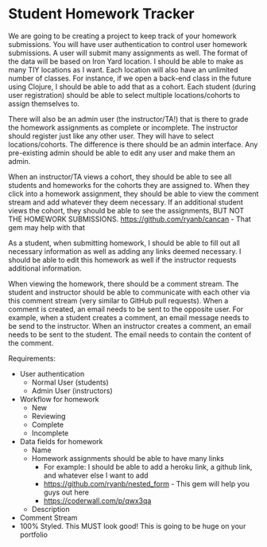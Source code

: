 # Student Homework Tracker

We are going to be creating a project to keep track of your homework submissions. You will have user authentication to control user homework submissions. A user will submit many assignments as well. The format of the data will be based on Iron Yard location. I should be able to make as many TIY locations as I want. Each location will also have an unlimited number of classes. For instance, if we open a back-end class in the future using Clojure, I should be able to add that as a cohort. Each student (during user registration) should be able to select multiple locations/cohorts to assign themselves to.

There will also be an admin user (the instructor/TA!) that is there to grade the homework assignments as complete or incomplete. The instructor should register just like any other user. They will have to select locations/cohorts. The difference is there should be an admin interface. Any pre-existing admin should be able to edit any user and make them an admin.

When an instructor/TA views a cohort, they should be able to see all students and homeworks for the cohorts they are assigned to. When they click into a homework assignment, they should be able to view the comment stream and add whatever they deem necessary. If an additional student views the cohort, they should be able to see the assignments, BUT NOT THE HOMEWORK SUBMISSIONS. https://github.com/ryanb/cancan - That gem may help with that

As a student, when submitting homework, I should be able to fill out all necessary information as well as adding any links deemed necessary. I should be able to edit this homework as well if the instructor requests additional information.

When viewing the homework, there should be a comment stream. The student and instructor should be able to communicate with each other via this comment stream (very similar to GitHub pull requests). When a comment is created, an email needs to be sent to the opposite user. For example, when a student creates a comment, an email message needs to be send to the instructor. When an instructor creates a comment, an email needs to be sent to the student. The email needs to contain the content of the comment. 

Requirements:
- User authentication
  - Normal User (students)
  - Admin User (instructors)
- Workflow for homework 
  - New
  - Reviewing
  - Complete
  - Incomplete
- Data fields for homework
  - Name
  - Homework assignments should be able to have many links
    - For example: I should be able to add a heroku link, a github link, and whatever else I want to add
    - https://github.com/ryanb/nested_form - This gem will help you guys out here
    - https://coderwall.com/p/qwx3qa
  - Description
- Comment Stream
- 100% Styled. This MUST look good! This is going to be huge on your portfolio

